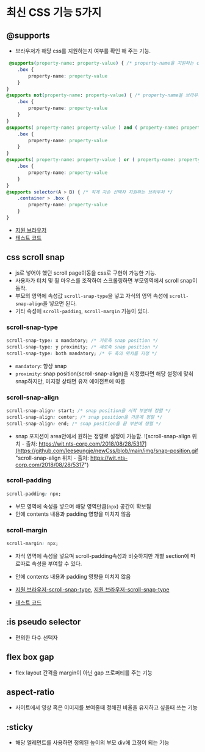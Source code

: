 # 최신 CSS 기능 5가지

## @supports
- 브라우저가 해당 css를 지원하는지 여부를 확인 해 주는 기능.
```CSS
 @supports(property-name: property-value) { /* property-name을 지원하는 css 경우 */
    .box {
        property-name: property-value
    }
}
@supports not(property-name: property-value) { /* property-name을 브라우저에서 지원하지 않는 css 경우 */
    .box {
        property-name: property-value
    }
}
@supports( property-name: property-value ) and ( property-name: property-value ) {  /* property-name이 두개 이상의 표현식이 지원하는 css일 경우 */
    .box {
        property-name: property-value
    }
}
@supports( property-name: property-value ) or ( property-name: property-value ) { /* property-name이 한개 이상의 표현식의 결과가 맞을경우 */
    .box {
        property-name: property-value
    }
}
@supports selector(A > B) { /* 직계 자손 선택자 지원하는 브라우저 */
    .container > .box {
        property-name: property-value
    }
}
```
- [지원 브라우저](https://caniuse.com/?search=%40supports)
- [테스트 코드](https://github.com/leeseungje/newCss/blob/main/support.html)


## css scroll snap
- js로 넣어야 했던 scroll page이동을 css로 구현이 가능한 기능.
- 사용자가 터치 및 휠 마우스를 조작하여 스크롤링하면 부모영역에서 scroll snap이 동작.
- 부모의 영역에 속성값 `scroll-snap-type`을 넣고 자식의 영역 속성에 `scroll-snap-align`을 넣으면 된다.
- 기타 속성에 `scroll-padding`, `scroll-margin` 기능이 있다.
### scroll-snap-type
```css
scroll-snap-type: x mandatory; /* 가로축 snap position */
scroll-snap-type: y proximity; /* 세로축 snap position */
scroll-snap-type: both mandatory; /* 두 축의 위치를 지정 */
```
- `mandatory`: 항상 snap
- `proximity`: snap position(scroll-snap-align)을 지정했다면 해당 설정에 맞춰 snap하지만, 미지정 상태면 유저 에이전트에 따름
### scroll-snap-align
```css
scroll-snap-align: start; /* snap position을 시작 부분에 정렬 */
scroll-snap-align: center; /* snap position을 가운에 정렬 */
scroll-snap-align: end; /* snap position을 끝 부분에 정렬 */
```
- snap 포지션이 area안에서 원하는 정렬로 설정이 가능함.
![scroll-snap-align 위치 - 출처: https://wit.nts-corp.com/2018/08/28/5317](https://github.com/leeseungje/newCss/blob/main/img/snap-position.gif "scroll-snap-align 위치 - 출처: https://wit.nts-corp.com/2018/08/28/5317")

### scroll-padding
```css
scroll-padding: npx;
```
- 부모 영역에 속성을 넣으며 해당 영역만큼(`npx`) 공간이 확보됨
- 안에 contents 내용과 padding 영향을 미치지 않음
### scroll-margin
```css
scroll-margin: npx;
```
- 자식 영역에 속성을 넣으며 scroll-padding속성과 비슷하지만 개별 section에 따로따로 속성을 부여할 수 있다.
- 안에 contents 내용과 padding 영향을 미치지 않음

- [지원 브라우저-scroll-snap-type](https://caniuse.com/?search=scroll-snap-type), [지원 브라우저-scroll-snap-type](https://caniuse.com/?search=scroll-snap-align)
- [테스트 코드](https://github.com/leeseungje/newCss/blob/main/scroll-snap.html)

## :is pseudo selector
- 편의한 다수 선택자

## flex box gap
- flex layout 간격을 margin이 아닌 gap 프로퍼티를 주는 기능

## aspect-ratio
- 사이트에서 영상 혹은 이미지를 보여줄때 정해진 비율을 유지하고 싶을때 쓰는 기능

## :sticky
- 해당 엘레먼트를 사용하면 정의된 높이의 부모 div에 고정이 되는 기능
